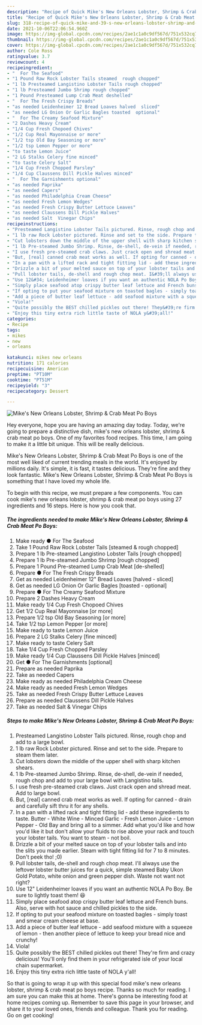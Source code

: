 ```yaml
---
description: "Recipe of Quick Mike's New Orleans Lobster, Shrimp & Crab Meat Po Boys"
title: "Recipe of Quick Mike's New Orleans Lobster, Shrimp & Crab Meat Po Boys"
slug: 318-recipe-of-quick-mike-and-39-s-new-orleans-lobster-shrimp-and-amp-crab-meat-po-boys
date: 2021-10-06T22:06:54.960Z
image: https://img-global.cpcdn.com/recipes/2ae1c1a0c9df567d/751x532cq70/mikes-new-orleans-lobster-shrimp-crab-meat-po-boys-recipe-main-photo.jpg
thumbnail: https://img-global.cpcdn.com/recipes/2ae1c1a0c9df567d/751x532cq70/mikes-new-orleans-lobster-shrimp-crab-meat-po-boys-recipe-main-photo.jpg
cover: https://img-global.cpcdn.com/recipes/2ae1c1a0c9df567d/751x532cq70/mikes-new-orleans-lobster-shrimp-crab-meat-po-boys-recipe-main-photo.jpg
author: Cole Ross
ratingvalue: 3.7
reviewcount: 4
recipeingredient:
- "  For The Seafood"
- "1 Pound Raw Rock Lobster Tails steamed  rough chopped"
- "1 lb Presteamed Langistino Lobster Tails rough chopped"
- "1 lb Presteamed Jumbo Shrimp rough chopped"
- "1 Pound Presteamed Lump Crab Meat deshelled"
- "  For The Fresh Crispy Breads"
- "as needed Leidenheimer 12 Bread Loaves halved  sliced"
- "as needed LG Onion Or Garlic Bagles toasted  optional"
- "  For The Creamy Seafood Mixture"
- "2 Dashes Heavy Cream"
- "1/4 Cup Fresh Chopoed Chives"
- "1/2 Cup Real Mayonnaise or more"
- "1/2 tsp Old Bay Seasoning or more"
- "1/2 tsp Lemon Pepper or more"
- "to taste Lemon Juice"
- "2 LG Stalks Celery fine minced"
- "to taste Celery Salt"
- "1/4 Cup Fresh Chopped Parsley"
- "1/4 Cup Claussens Dill Pickle Halves minced"
- "  For The Garnishments optional"
- "as needed Paprika"
- "as needed Capers"
- "as needed Philadelphia Cream Cheese"
- "as needed Fresh Lemon Wedges"
- "as needed Fresh Crispy Butter Lettuce Leaves"
- "as needed Claussens Dill Pickle Halves"
- "as needed Salt  Vinegar Chips"
recipeinstructions:
- "Presteamed Langistino Lobster Tails pictured. Rinse, rough chop and add to a large bowl."
- "1 lb raw Rock Lobster pictured. Rinse and set to the side. Prepare to steam them later."
- "Cut lobsters down the middle of the upper shell with sharp kitchen shears."
- "1 lb Pre-steamed Jumbo Shrimp. Rinse, de-shell, de-vein if needed, rough chop and add to your large bowl with Langistino tails."
- "I use fresh pre-steamed crab claws. Just crack open and shread meat. Add to large bowl."
- "But, [real] canned crab meat works as well. If opting for canned - drain and carefully sift thru it for any shells."
- "In a pan with a lifted rack and tight fitting lid - add these ingredients to taste. Butter - White Wine - Minced Garlic - Fresh Lemon Juice - Lemon Pepper - Old Bay and bring all to a simmer. Add what you&#39;d like and how you&#39;d like it but don&#39;t allow your fluids to rise above your rack and touch your lobster tails. You want to steam - not boil."
- "Drizzle a bit of your melted sauce on top of your lobster tails and into the slits you made earlier. Steam with tight fitting lid for 7 to 8 minutes. Don&#39;t peek tho! ;0)"
- "Pull lobster tails, de-shell and rough chop meat. I&#39;ll always use the leftover lobster butter juices for a quick, simple steamed Baby Ukon Gold Potato, white onion and green pepper dish. Waste not want not right?"
- "Use 12&#34; Leidenheimer loaves if you want an authentic NOLA Po Boy. Be sure to lightly toast them! 😆"
- "Simply place seafood atop crispy butter leaf lettuce and French buns. Also, serve with hot sauce and chilled pickles to the side."
- "If opting to put your seafood mixture on toasted bagles - simply toast and smear cream cheese at base."
- "Add a piece of butter leaf lettuce - add seafood mixture with a squeeze of lemon - then another piece of lettuce to keep your bread nice and crunchy!"
- "Viola!"
- "Quite possibly the BEST chilled pickles out there! They&#39;re firm and crazy delicious! You&#39;ll only find them in your refrigerated isle of your local chain supermarket."
- "Enjoy this tiny extra rich little taste of NOLA y&#39;all!"
categories:
- Recipe
tags:
- mikes
- new
- orleans

katakunci: mikes new orleans 
nutrition: 171 calories
recipecuisine: American
preptime: "PT10M"
cooktime: "PT51M"
recipeyield: "3"
recipecategory: Dessert

---
```



![Mike&#39;s New Orleans Lobster, Shrimp &amp; Crab Meat Po Boys](https://img-global.cpcdn.com/recipes/2ae1c1a0c9df567d/751x532cq70/mikes-new-orleans-lobster-shrimp-crab-meat-po-boys-recipe-main-photo.jpg)

Hey everyone, hope you are having an amazing day today. Today, we're going to prepare a distinctive dish, mike&#39;s new orleans lobster, shrimp &amp; crab meat po boys. One of my favorites food recipes. This time, I am going to make it a little bit unique. This will be really delicious.

Mike&#39;s New Orleans Lobster, Shrimp &amp; Crab Meat Po Boys is one of the most well liked of current trending meals in the world. It's enjoyed by millions daily. It's simple, it is fast, it tastes delicious. They're fine and they look fantastic. Mike&#39;s New Orleans Lobster, Shrimp &amp; Crab Meat Po Boys is something that I have loved my whole life.




To begin with this recipe, we must prepare a few components. You can cook mike&#39;s new orleans lobster, shrimp &amp; crab meat po boys using 27 ingredients and 16 steps. Here is how you cook that.

<!--inarticleads1-->

##### The ingredients needed to make Mike&#39;s New Orleans Lobster, Shrimp &amp; Crab Meat Po Boys:

1. Make ready  ● For The Seafood
1. Take 1 Pound Raw Rock Lobster Tails [steamed &amp; rough chopped]
1. Prepare 1 lb Pre-steamed Langistino Lobster Tails [rough chopped]
1. Prepare 1 lb Pre-steamed Jumbo Shrimp [rough chopped]
1. Prepare 1 Pound Pre-steamed Lump Crab Meat [de-shelled]
1. Prepare  ● For The Fresh Crispy Breads
1. Get as needed Leidenheimer 12&#34; Bread Loaves [halved - sliced]
1. Get as needed LG Onion Or Garlic Bagles [toasted - optional]
1. Prepare  ● For The Creamy Seafood Mixture
1. Prepare 2 Dashes Heavy Cream
1. Make ready 1/4 Cup Fresh Chopoed Chives
1. Get 1/2 Cup Real Mayonnaise [or more]
1. Prepare 1/2 tsp Old Bay Seasoning [or more]
1. Take 1/2 tsp Lemon Pepper [or more]
1. Make ready to taste Lemon Juice
1. Prepare 2 LG Stalks Celery [fine minced]
1. Make ready to taste Celery Salt
1. Take 1/4 Cup Fresh Chopped Parsley
1. Make ready 1/4 Cup Claussens Dill Pickle Halves [minced]
1. Get  ● For The Garnishments [optional]
1. Prepare as needed Paprika
1. Take as needed Capers
1. Make ready as needed Philadelphia Cream Cheese
1. Make ready as needed Fresh Lemon Wedges
1. Take as needed Fresh Crispy Butter Lettuce Leaves
1. Prepare as needed Claussens Dill Pickle Halves
1. Take as needed Salt &amp; Vinegar Chips




<!--inarticleads2-->

##### Steps to make Mike&#39;s New Orleans Lobster, Shrimp &amp; Crab Meat Po Boys:

1. Presteamed Langistino Lobster Tails pictured. Rinse, rough chop and add to a large bowl.
1. 1 lb raw Rock Lobster pictured. Rinse and set to the side. Prepare to steam them later.
1. Cut lobsters down the middle of the upper shell with sharp kitchen shears.
1. 1 lb Pre-steamed Jumbo Shrimp. Rinse, de-shell, de-vein if needed, rough chop and add to your large bowl with Langistino tails.
1. I use fresh pre-steamed crab claws. Just crack open and shread meat. Add to large bowl.
1. But, [real] canned crab meat works as well. If opting for canned - drain and carefully sift thru it for any shells.
1. In a pan with a lifted rack and tight fitting lid - add these ingredients to taste. Butter - White Wine - Minced Garlic - Fresh Lemon Juice - Lemon Pepper - Old Bay and bring all to a simmer. Add what you&#39;d like and how you&#39;d like it but don&#39;t allow your fluids to rise above your rack and touch your lobster tails. You want to steam - not boil.
1. Drizzle a bit of your melted sauce on top of your lobster tails and into the slits you made earlier. Steam with tight fitting lid for 7 to 8 minutes. Don&#39;t peek tho! ;0)
1. Pull lobster tails, de-shell and rough chop meat. I&#39;ll always use the leftover lobster butter juices for a quick, simple steamed Baby Ukon Gold Potato, white onion and green pepper dish. Waste not want not right?
1. Use 12&#34; Leidenheimer loaves if you want an authentic NOLA Po Boy. Be sure to lightly toast them! 😆
1. Simply place seafood atop crispy butter leaf lettuce and French buns. Also, serve with hot sauce and chilled pickles to the side.
1. If opting to put your seafood mixture on toasted bagles - simply toast and smear cream cheese at base.
1. Add a piece of butter leaf lettuce - add seafood mixture with a squeeze of lemon - then another piece of lettuce to keep your bread nice and crunchy!
1. Viola!
1. Quite possibly the BEST chilled pickles out there! They&#39;re firm and crazy delicious! You&#39;ll only find them in your refrigerated isle of your local chain supermarket.
1. Enjoy this tiny extra rich little taste of NOLA y&#39;all!




So that is going to wrap it up with this special food mike&#39;s new orleans lobster, shrimp &amp; crab meat po boys recipe. Thanks so much for reading. I am sure you can make this at home. There's gonna be interesting food at home recipes coming up. Remember to save this page in your browser, and share it to your loved ones, friends and colleague. Thank you for reading. Go on get cooking!
